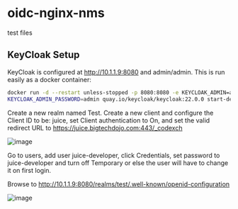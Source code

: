 # oidc-nginx-nms
test files



## KeyCloak Setup

KeyCloak is configured at http://10.1.1.9:8080 and admin/admin. This is run easily as a docker container:
```sh
docker run -d --restart unless-stopped -p 8080:8080 -e KEYCLOAK_ADMIN=admin -e
KEYCLOAK_ADMIN_PASSWORD=admin quay.io/keycloak/keycloak:22.0.0 start-dev
```
Create a new realm named Test. Create a new client and configure the Client ID to be: juice, set Client authentication to
On, and set the valid redirect URL to https://juice.bigtechdojo.com:443/_codexch

![image](https://github.com/michelangelodorado/oidc-nginx-nms/assets/102953584/2d4694c0-0e20-4b5f-b3fa-473acab76682)

Go to users, add user juice-developer, click Credentials, set password to juice-developer and turn off Temporary or else
the user will have to change it on first login.

Browse to http://10.1.1.9:8080/realms/test/.well-known/openid-configuration

![image](https://github.com/michelangelodorado/oidc-nginx-nms/assets/102953584/30155368-88b4-48ed-bbae-d152e0299e02)

